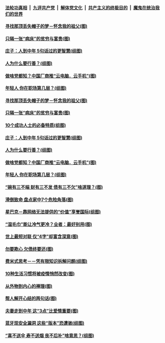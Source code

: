 

####  [法轮功真相](../../../../basic/blob/master/README.md?t=09200631) &nbsp;|&nbsp; [九评共产党](../../../../9ping.md/blob/master/README.md?t=09200631) &nbsp;|&nbsp; [解体党文化](../../../../jtdwh.md/blob/master/README.md?t=09200631)  &nbsp;|&nbsp; [共产主义的终极目的](../../../../gczydzjmd.md/blob/master/README.md?t=09200631) &nbsp;|&nbsp; [魔鬼在统治我们的世界](../../../../mgztzwmdsj.md/blob/master/README.md?t=09200631) 

#### [寻找那顶丢失帽子的梦－怀念我的祖父(图)](../pages/p8/946241.md?t=09200631) 

#### [只隔一张“病床”的贫穷与富贵(图)](../pages/p8/946620.md?t=09200631) 

#### [庄子：人到中年 5句话过的更智慧(组图)](../pages/p8/946596.md?t=09200631) 

#### [人为什么要行善？(组图)](../pages/p8/946265.md?t=09200631) 

#### [做啥党都知？中国厂商推“云电脑．云手机”(图)](../pages/p8/946444.md?t=09200631) 

#### [年轻人 你在职场第几层？(组图)](../pages/p8/946231.md?t=09200631) 

#### [寻找那顶丢失帽子的梦－怀念我的祖父(图)](../pages/p8/946241.md?t=09200631) 

#### [只隔一张“病床”的贫穷与富贵(图)](../pages/p8/946620.md?t=09200631) 

#### [10个成功人士的必备特质(组图)](../pages/p8/946312.md?t=09200631) 

#### [庄子：人到中年 5句话过的更智慧(组图)](../pages/p8/946596.md?t=09200631) 

#### [人为什么要行善？(组图)](../pages/p8/946265.md?t=09200631) 

#### [做啥党都知？中国厂商推“云电脑．云手机”(图)](../pages/p8/946444.md?t=09200631) 

#### [年轻人 你在职场第几层？(组图)](../pages/p8/946231.md?t=09200631) 

#### [“碗有三不端 财有三不发 债有三不欠”啥道理？(图)](../pages/p8/946011.md?t=09200631) 

#### [滑倒致命 盘点家中7个危险角落(图)](../pages/p8/946407.md?t=09200631) 

#### [星巴克－靠网络无法提供的“价值”享誉国际(组图)](../pages/p8/945895.md?t=09200631) 

#### [“湿毛巾”能让冷气更冷？业者：最好别用(图)](../pages/p8/946414.md?t=09200631) 

#### [世上最短对联 仅“4字”却富含深意(图)](../pages/p8/946352.md?t=09200631) 

#### [勿要欺心 欠债终要还(图)](../pages/p8/945761.md?t=09200631) 

#### [费米式思考－－凭有限知识拆解问题(组图)](../pages/p8/945890.md?t=09200631) 

#### [10种生活习惯将被疫情悄然改变(图)](../pages/p8/945871.md?t=09200631) 

#### [从外物到内心的禅理(图)](../pages/p8/945750.md?t=09200631) 

#### [帮人解开心结的两句话(图)](../pages/p8/945754.md?t=09200631) 

#### [夫妻走到中年 这“3点”比爱情重要(图)](../pages/p8/946183.md?t=09200631) 

#### [蓝牙现安全漏洞 这些“版本”恐遭骇(组图)](../pages/p8/946130.md?t=09200631) 

#### [“喜不送伞 寿不送烟 丧不后补”啥意思？(组图)](../pages/p8/946008.md?t=09200631) 

